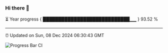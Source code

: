 ### Hi there 👋

⏳ Year progress { ████████████████████████████▁▁ } 93.52 %

---

⏰ Updated on Sun, 08 Dec 2024 06:30:43 GMT

![Progress Bar CI](https://github.com/ZhaoGui/ZhaoGui/workflows/Progress%20Bar%20CI/badge.svg)
